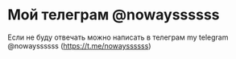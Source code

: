 # Мой телеграм @nowayssssss
Если не буду отвечать можно написать в телеграм
my telegram @nowayssssss (https://t.me/nowayssssss)
